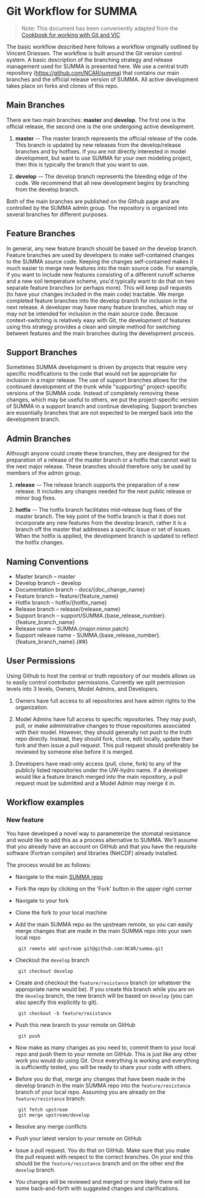 # Git Workflow for SUMMA

> Note: This document has been conveniently adapted from the [Cookbook for working with Git and VIC](https://github.com/UW-Hydro/VIC/wiki/Git-Workflow)

The basic workflow described here follows a workflow originally outlined by Vincent Driessen. The workflow is built around the Git version control system. A basic description of the branching strategy and release management used for SUMMA is presented here. We use a central truth repository (https://github.com/NCAR/summa) that contains our main branches and the official release version of SUMMA. All active development takes place on forks and clones of this repo.

## Main Branches

There are two main branches: **master** and **develop**. The first one is the official release, the second one is the one undergoing active development.

 1. **master** -- The master branch represents the official release of the code. This branch is updated by new releases from the develop/release branches and by hotfixes. If you are not directly interested in model development, but want to use SUMMA for your own modeling project, then this is typically the branch that you want to use.

 2. **develop** -– The develop branch represents the bleeding edge of the code. We recommend that all new development begins by branching from the develop branch.

 Both of the main branches are published on the Github page and are controlled by the SUMMA admin group. The repository is organized into several branches for different purposes.

## Feature Branches

In general, any new feature branch should be based on the develop branch. Feature branches are used by developers to make self-contained changes to the SUMMA source code. Keeping the changes self-contained makes it much easier to merge new features into the main source code. For example, if you want to include new features consisting of a different runoff scheme and a new soil temperature scheme, you'd typically want to do that on two separate feature branches (or perhaps more). This will keep pull requests (to have your changes included in the main code) tractable. We merge completed feature branches into the develop branch for inclusion in the next release. A developer may have many feature branches, which may or may not be intended for inclusion in the main source code. Because context-switching is relatively easy with Git, the development of features using this strategy provides a clean and simple method for switching between features and the main branches during the development process.

## Support Branches

Sometimes SUMMA development is driven by projects that require very specific modifications to the code that would not be appropriate for inclusion in a major release. The use of support branches allows for the continued development of the trunk while "supporting" project-specific versions of the SUMMA code. Instead of completely removing these changes, which may be useful to others, we put the project-specific version of SUMMA in a support branch and continue developing. Support branches are essentially branches that are not expected to be merged back into the development branch.

## Admin Branches

Although anyone could create these branches, they are designed for the preparation of a release of the master branch or a hotfix that cannot wait to the next major release. These branches should therefore only be used by members of the admin group.

 1. **release** -– The release branch supports the preparation of a new release. It includes any changes needed for the next public release or minor bug fixes.

 2. **hotfix** -- The hotfix branch facilitates mid-release bug fixes of the master branch. The key point of the hotfix branch is that it does not incorporate any new features from the develop branch, rather it is a branch off the master that addresses a specific issue or set of issues. When the hotfix is applied, the development branch is updated to reflect the hotfix changes.

## Naming Conventions
 * Master branch – master
 * Develop branch – develop
 * Documentation branch - docs/{doc_change_name}
 * Feature branch – feature/{feature_name}
 * Hotfix branch – hotfix/{hotfix_name}
 * Release branch – release/{release_name}
 * Support branch – support/SUMMA.{base_release_number}.{feature_branch_name}
 * Release name – SUMMA.{major.minor.patch}
 * Support release name - SUMMA.{base_release_number}.{feature_branch_name}.{##}

## User Permissions
Using Github to host the central or truth repository of our models allows us to easily control contributor permissions. Currently we split permission levels into 3 levels, Owners, Model Admins, and Developers.

 1. Owners have full access to all repositories and have admin rights to the organization.

 2. Model Admins have full access to specific repositories. They may push, pull, or make administrative changes to those repositories associated with their model. However, they should generally not push to the truth repo directly. Instead, they should fork, clone, edit locally, update their fork and then issue a pull request. This pull request should preferably be reviewed by someone else before it is merged.

 3. Developers have read-only access (pull, clone, fork) to any of the publicly listed repositories under the UW-hydro name. If a developer would like a feature branch merged into the main repository, a pull request must be submitted and a Model Admin may merge it in.

## Workflow examples

### New feature

You have developed a novel way to parameterize the stomatal resistance and would like to add this as a process alternative to SUMMA. We'll assume that you already have an account on GitHub and that you have the requisite software (Fortran compiler) and libraries (NetCDF) already installed.

The process would be as follows:

 * Navigate to the main [SUMMA repo](https://github.com/NCAR/summa)

 * Fork the repo by clicking on the 'Fork' button in the upper right corner

 * Navigate to your fork

 * Clone the fork to your local machine

 * Add the main SUMMA repo as the upstream remote, so you can easily merge changes that are made in the main SUMMA repo into your own local repo

        git remote add upstream git@github.com:NCAR/summa.git

 * Checkout the `develop` branch

        git checkout develop

 * Create and checkout the `feature/resistance` branch (or whatever the appropriate name would be). If you create this branch while you are on the `develop` branch, the new branch will be based on `develop` (you can also specify this explicitly to git).

        git checkout -b feature/resistance

 * Push this new branch to your remote on GitHub

        git push

 * Now make as many changes as you need to, commit them to your local repo and push them to your remote on GitHub. This is just like any other work you would do using Git. Once everything is working and everything is sufficiently tested, you will be ready to share your code with others.


 * Before you do that, merge any changes that have been made in the develop branch in the main SUMMA repo into the `feature/resistance` branch of your local repo. Assuming you are already on the `feature/resistance` branch:

        git fetch upstream
        git merge upstream/develop

 * Resolve any merge conflicts

 * Push your latest version to your remote on GitHub

 * Issue a pull request. You do that on GitHub. Make sure that you make the pull request with respect to the correct branches. On your end this should be the `feature/resistance` branch and on the other end the `develop` branch.

 * You changes will be reviewed and merged or more likely there will be some back-and-forth with suggested changes and clarifications.
